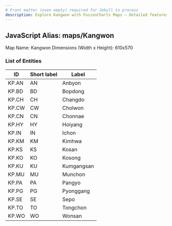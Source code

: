 ```yaml
---
# Front matter (even empty) required for Jekyll to process
description: Explore Kangwon with FusionCharts Maps – Detailed features for seamless integration. Try now & enhance your data visualization today! 
---
```


## JavaScript Alias: maps/Kangwon

Map Name: Kangwon
Dimensions (Width x Height): 610x570





### List of Entities

ID | Short label | Label
---|---|---|
KP.AN|AN|Anbyon
KP.BD|BD|Bopdong
KP.CH|CH|Changdo
KP.CW|CW|Cholwon
KP.CN|CN|Chonnae
KP.HY|HY|Hoiyang
KP.IN|IN|Ichon
KP.KM|KM|Kimhwa
KP.KS|KS|Kosan
KP.KO|KO|Kosong
KP.KU|KU|Kumgangsan
KP.MU|MU|Munchon
KP.PA|PA|Pangyo
KP.PG|PG|Pyonggang
KP.SE|SE|Sepo
KP.TO|TO|Tongchon
KP.WO|WO|Wonsan